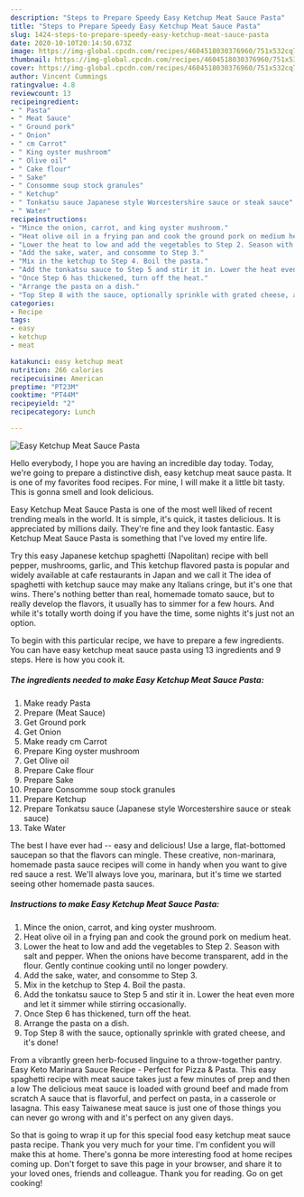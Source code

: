 ```yaml
---
description: "Steps to Prepare Speedy Easy Ketchup Meat Sauce Pasta"
title: "Steps to Prepare Speedy Easy Ketchup Meat Sauce Pasta"
slug: 1424-steps-to-prepare-speedy-easy-ketchup-meat-sauce-pasta
date: 2020-10-10T20:14:50.673Z
image: https://img-global.cpcdn.com/recipes/4604518030376960/751x532cq70/easy-ketchup-meat-sauce-pasta-recipe-main-photo.jpg
thumbnail: https://img-global.cpcdn.com/recipes/4604518030376960/751x532cq70/easy-ketchup-meat-sauce-pasta-recipe-main-photo.jpg
cover: https://img-global.cpcdn.com/recipes/4604518030376960/751x532cq70/easy-ketchup-meat-sauce-pasta-recipe-main-photo.jpg
author: Vincent Cummings
ratingvalue: 4.8
reviewcount: 13
recipeingredient:
- " Pasta"
- " Meat Sauce"
- " Ground pork"
- " Onion"
- " cm Carrot"
- " King oyster mushroom"
- " Olive oil"
- " Cake flour"
- " Sake"
- " Consomme soup stock granules"
- " Ketchup"
- " Tonkatsu sauce Japanese style Worcestershire sauce or steak sauce"
- " Water"
recipeinstructions:
- "Mince the onion, carrot, and king oyster mushroom."
- "Heat olive oil in a frying pan and cook the ground pork on medium heat."
- "Lower the heat to low and add the vegetables to Step 2. Season with salt and pepper. When the onions have become transparent, add in the flour. Gently continue cooking until no longer powdery."
- "Add the sake, water, and consomme to Step 3."
- "Mix in the ketchup to Step 4. Boil the pasta."
- "Add the tonkatsu sauce to Step 5 and stir it in. Lower the heat even more and let it simmer while stirring occasionally."
- "Once Step 6 has thickened, turn off the heat."
- "Arrange the pasta on a dish."
- "Top Step 8 with the sauce, optionally sprinkle with grated cheese, and it&#39;s done!"
categories:
- Recipe
tags:
- easy
- ketchup
- meat

katakunci: easy ketchup meat 
nutrition: 266 calories
recipecuisine: American
preptime: "PT23M"
cooktime: "PT44M"
recipeyield: "2"
recipecategory: Lunch

---
```



![Easy Ketchup Meat Sauce Pasta](https://img-global.cpcdn.com/recipes/4604518030376960/751x532cq70/easy-ketchup-meat-sauce-pasta-recipe-main-photo.jpg)

Hello everybody, I hope you are having an incredible day today. Today, we're going to prepare a distinctive dish, easy ketchup meat sauce pasta. It is one of my favorites food recipes. For mine, I will make it a little bit tasty. This is gonna smell and look delicious.

Easy Ketchup Meat Sauce Pasta is one of the most well liked of recent trending meals in the world. It is simple, it's quick, it tastes delicious. It is appreciated by millions daily. They're fine and they look fantastic. Easy Ketchup Meat Sauce Pasta is something that I've loved my entire life.

Try this easy Japanese ketchup spaghetti (Napolitan) recipe with bell pepper, mushrooms, garlic, and This ketchup flavored pasta is popular and widely available at cafe restaurants in Japan and we call it The idea of spaghetti with ketchup sauce may make any Italians cringe, but it&#39;s one that wins. There&#39;s nothing better than real, homemade tomato sauce, but to really develop the flavors, it usually has to simmer for a few hours. And while it&#39;s totally worth doing if you have the time, some nights it&#39;s just not an option.


To begin with this particular recipe, we have to prepare a few ingredients. You can have easy ketchup meat sauce pasta using 13 ingredients and 9 steps. Here is how you cook it.

<!--inarticleads1-->

##### The ingredients needed to make Easy Ketchup Meat Sauce Pasta:

1. Make ready  Pasta
1. Prepare  (Meat Sauce)
1. Get  Ground pork
1. Get  Onion
1. Make ready  cm Carrot
1. Prepare  King oyster mushroom
1. Get  Olive oil
1. Prepare  Cake flour
1. Prepare  Sake
1. Prepare  Consomme soup stock granules
1. Prepare  Ketchup
1. Prepare  Tonkatsu sauce (Japanese style Worcestershire sauce or steak sauce)
1. Take  Water


The best I have ever had -- easy and delicious! Use a large, flat-bottomed saucepan so that the flavors can mingle. These creative, non-marinara, homemade pasta sauce recipes will come in handy when you want to give red sauce a rest. We&#39;ll always love you, marinara, but it&#39;s time we started seeing other homemade pasta sauces. 

<!--inarticleads2-->

##### Instructions to make Easy Ketchup Meat Sauce Pasta:

1. Mince the onion, carrot, and king oyster mushroom.
1. Heat olive oil in a frying pan and cook the ground pork on medium heat.
1. Lower the heat to low and add the vegetables to Step 2. Season with salt and pepper. When the onions have become transparent, add in the flour. Gently continue cooking until no longer powdery.
1. Add the sake, water, and consomme to Step 3.
1. Mix in the ketchup to Step 4. Boil the pasta.
1. Add the tonkatsu sauce to Step 5 and stir it in. Lower the heat even more and let it simmer while stirring occasionally.
1. Once Step 6 has thickened, turn off the heat.
1. Arrange the pasta on a dish.
1. Top Step 8 with the sauce, optionally sprinkle with grated cheese, and it&#39;s done!


From a vibrantly green herb-focused linguine to a throw-together pantry. Easy Keto Marinara Sauce Recipe - Perfect for Pizza &amp; Pasta. This easy spaghetti recipe with meat sauce takes just a few minutes of prep and then a low The delicious meat sauce is loaded with ground beef and made from scratch A sauce that is flavorful, and perfect on pasta, in a casserole or lasagna. This easy Taiwanese meat sauce is just one of those things you can never go wrong with and it&#39;s perfect on any given days. 

So that is going to wrap it up for this special food easy ketchup meat sauce pasta recipe. Thank you very much for your time. I'm confident you will make this at home. There's gonna be more interesting food at home recipes coming up. Don't forget to save this page in your browser, and share it to your loved ones, friends and colleague. Thank you for reading. Go on get cooking!
